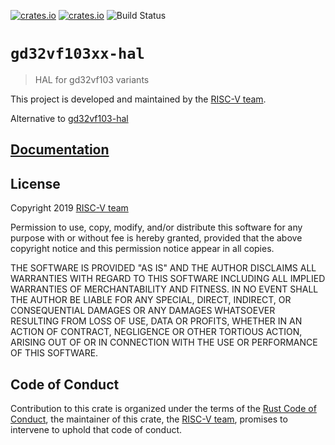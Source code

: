 [![crates.io](https://img.shields.io/crates/d/gd32vf103xx-hal.svg)](https://crates.io/crates/gd32vf103xx-hal)
[![crates.io](https://img.shields.io/crates/v/gd32vf103xx-hal.svg)](https://crates.io/crates/gd32vf103xx-hal)
![Build Status](https://github.com/riscv-rust/gd32vf103xx-hal/workflows/CI/badge.svg)

# `gd32vf103xx-hal`

> HAL for gd32vf103 variants 

This project is developed and maintained by the [RISC-V team][team].

Alternative to [gd32vf103-hal](https://github.com/luojia65/gd32vf103-hal)

## [Documentation](https://docs.rs/crate/gd32vf103xx-hal)

## License

Copyright 2019 [RISC-V team][team]

Permission to use, copy, modify, and/or distribute this software for any purpose
with or without fee is hereby granted, provided that the above copyright notice
and this permission notice appear in all copies.

THE SOFTWARE IS PROVIDED "AS IS" AND THE AUTHOR DISCLAIMS ALL WARRANTIES WITH
REGARD TO THIS SOFTWARE INCLUDING ALL IMPLIED WARRANTIES OF MERCHANTABILITY AND
FITNESS. IN NO EVENT SHALL THE AUTHOR BE LIABLE FOR ANY SPECIAL, DIRECT,
INDIRECT, OR CONSEQUENTIAL DAMAGES OR ANY DAMAGES WHATSOEVER RESULTING FROM LOSS
OF USE, DATA OR PROFITS, WHETHER IN AN ACTION OF CONTRACT, NEGLIGENCE OR OTHER
TORTIOUS ACTION, ARISING OUT OF OR IN CONNECTION WITH THE USE OR PERFORMANCE OF
THIS SOFTWARE.

## Code of Conduct

Contribution to this crate is organized under the terms of the [Rust Code of
Conduct][CoC], the maintainer of this crate, the [RISC-V team][team], promises
to intervene to uphold that code of conduct.

[CoC]: CODE_OF_CONDUCT.md
[team]: https://github.com/rust-embedded/wg#the-risc-v-team
